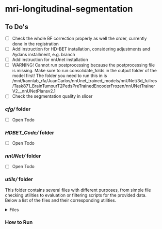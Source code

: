 # mri-longitudinal-segmentation



## To Do's
- [ ] Check the whole BF correction properly as well the order, currently done in the registration
- [ ] Add instruction for HD-BET installation, considering adjustments and Aydans installment, e.g. branch
- [ ] Add instruction for nnUnet installation
- [ ] WARNING! Cannot run postprocessing because the postprocessing file is missing. Make sure to run consolidate_folds in the output folder of the model first! The folder you need to run this in is /mnt/kannlab_rfa/JuanCarlos/nnUnet_trained_models/nnUNet/3d_fullres/Task871_BrainTumourT2PedsPreTrainedEncoderFrozen/nnUNetTrainerV2__nnUNetPlansv2.1
- [ ] Check the segmentation quality in slicer

### _cfg/_ folder
- [ ] Open Todo

### _HDBET_Code/_ folder
- [ ] Open Todo

### _nnUNet/_ folder
- [ ] Open Todo

### _utils/_ folder
This folder contains several files with different purposes, from simple file checking utilities to evaluation or filtering scripts for the provided data. Below a list of the files and their corresponding utilities.

   <details>
   <summary>Files</summary>

   * **check_files.py**: Script that checks the completeness, faultiness between two directories to see if there is some misalignement in the number/ quality of data. 
   * **evaluation_t2w_files.py**: Script that reads in the annotations performed after the initial review by the user of the T2 sequences and outputs some basic data + an histogram as initial statistic.
   * **filter_clinical_data.py**: Script that reads in the clinical data extracted from the hospital containing the cohort of 89 patients (60 with no operatios + 29 with later surgery). 
   * **review_t2w.py**: Reviewing script for the data pipeline. Each of the flags and paths should be adjusted depeding on the stage of the review process. E.g., if the flag of MOVING2REVIEW is activated, the reviewed files are moved to subfolders for a second review by a trained radiologist. 

   </details>


### How to Run